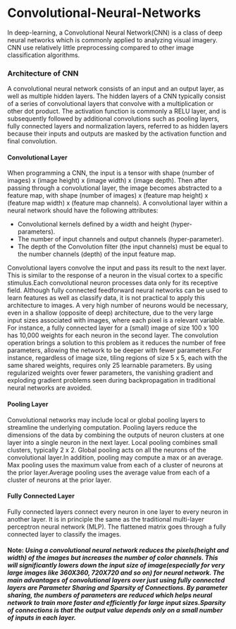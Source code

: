 # Convolutional-Neural-Networks

<p> In deep-learning, a Convolutional Neural Network(CNN) is a class of deep neural networks which is commonly applied to analyzing visual imagery. CNN use relatively little preprocessing compared to other image classification algorithms.</p>

### Architecture of CNN

<p>A convolutional neural network consists of an input and an output layer, as well as multiple hidden layers. The hidden layers of a CNN typically consist of a series of convolutional layers that convolve with a multiplication or other dot product. The activation function is commonly a RELU layer, and is subsequently followed by additional convolutions such as pooling layers, fully connected layers and normalization layers, referred to as hidden layers because their inputs and outputs are masked by the activation function and final convolution.</p>

#### Convolutional Layer

<p>When programming a CNN, the input is a tensor with shape (number of images) x (image height) x (image width) x (image depth). Then after passing through a convolutional layer, the image becomes abstracted to a feature map, with shape (number of images) x (feature map height) x (feature map width) x (feature map channels). A convolutional layer within a neural network should have the following attributes:

  * Convolutional kernels defined by a width and height (hyper-parameters).
  * The number of input channels and output channels (hyper-parameter).
  * The depth of the Convolution filter (the input channels) must be equal to the number channels (depth) of the input feature map.
  
Convolutional layers convolve the input and pass its result to the next layer. This is similar to the response of a neuron in the visual cortex to a specific stimulus.Each convolutional neuron processes data only for its receptive field. Although fully connected feedforward neural networks can be used to learn features as well as classify data, it is not practical to apply this architecture to images. A very high number of neurons would be necessary, even in a shallow (opposite of deep) architecture, due to the very large input sizes associated with images, where each pixel is a relevant variable. For instance, a fully connected layer for a (small) image of size 100 x 100 has 10,000 weights for each neuron in the second layer. The convolution operation brings a solution to this problem as it reduces the number of free parameters, allowing the network to be deeper with fewer parameters.For instance, regardless of image size, tiling regions of size 5 x 5, each with the same shared weights, requires only 25 learnable parameters. By using regularized weights over fewer parameters, the vanishing gradient and exploding gradient problems seen during backpropagation in traditional neural networks are avoided.</p>

#### Pooling Layer

<p>Convolutional networks may include local or global pooling layers to streamline the underlying computation. Pooling layers reduce the dimensions of the data by combining the outputs of neuron clusters at one layer into a single neuron in the next layer. Local pooling combines small clusters, typically 2 x 2. Global pooling acts on all the neurons of the convolutional layer.In addition, pooling may compute a max or an average. Max pooling uses the maximum value from each of a cluster of neurons at the prior layer.Average pooling uses the average value from each of a cluster of neurons at the prior layer.</p>

#### Fully Connected Layer

<p>Fully connected layers connect every neuron in one layer to every neuron in another layer. It is in principle the same as the traditional multi-layer perceptron neural network (MLP). The flattened matrix goes through a fully connected layer to classify the images.</p>

#### Note: *Using a convolutional neural network reduces the pixels(height and width) of the images but increases the number of color channels. This will significantly lowers down the input size of image(especially for very large images like 360X360, 720X720 and so on) for neural network. The main advantages of convolutional layers over just using fully connected layers  are Parameter Sharing and Sparsity of Connections. By parameter sharing, the numbers of parameters are reduced which helps neural network to train more faster and efficiently for large input sizes.Sparsity of connections is that the output value depends only on a small number of inputs in each layer.*

